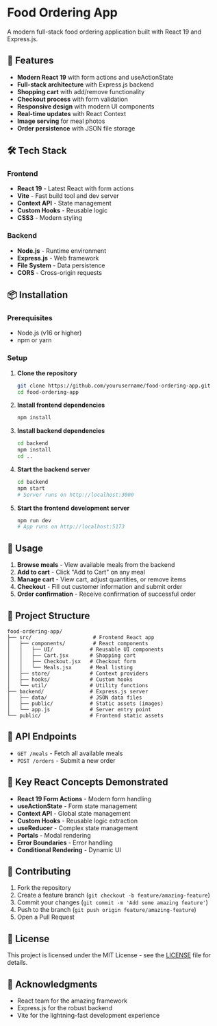 # Food Ordering App

A modern full-stack food ordering application built with React 19 and Express.js.

## 🚀 Features

- **Modern React 19** with form actions and useActionState
- **Full-stack architecture** with Express.js backend
- **Shopping cart** with add/remove functionality
- **Checkout process** with form validation
- **Responsive design** with modern UI components
- **Real-time updates** with React Context
- **Image serving** for meal photos
- **Order persistence** with JSON file storage

## 🛠️ Tech Stack

### Frontend
- **React 19** - Latest React with form actions
- **Vite** - Fast build tool and dev server
- **Context API** - State management
- **Custom Hooks** - Reusable logic
- **CSS3** - Modern styling

### Backend
- **Node.js** - Runtime environment
- **Express.js** - Web framework
- **File System** - Data persistence
- **CORS** - Cross-origin requests

## 📦 Installation

### Prerequisites
- Node.js (v16 or higher)
- npm or yarn

### Setup

1. **Clone the repository**
   ```bash
   git clone https://github.com/yourusername/food-ordering-app.git
   cd food-ordering-app
   ```

2. **Install frontend dependencies**
   ```bash
   npm install
   ```

3. **Install backend dependencies**
   ```bash
   cd backend
   npm install
   cd ..
   ```

4. **Start the backend server**
   ```bash
   cd backend
   npm start
   # Server runs on http://localhost:3000
   ```

5. **Start the frontend development server**
   ```bash
   npm run dev
   # App runs on http://localhost:5173
   ```

## 🎯 Usage

1. **Browse meals** - View available meals from the backend
2. **Add to cart** - Click "Add to Cart" on any meal
3. **Manage cart** - View cart, adjust quantities, or remove items
4. **Checkout** - Fill out customer information and submit order
5. **Order confirmation** - Receive confirmation of successful order

## 📁 Project Structure

```
food-ordering-app/
├── src/                    # Frontend React app
│   ├── components/         # React components
│   │   ├── UI/            # Reusable UI components
│   │   ├── Cart.jsx       # Shopping cart
│   │   ├── Checkout.jsx   # Checkout form
│   │   └── Meals.jsx      # Meal listing
│   ├── store/             # Context providers
│   ├── hooks/             # Custom hooks
│   └── util/              # Utility functions
├── backend/               # Express.js server
│   ├── data/              # JSON data files
│   ├── public/            # Static assets (images)
│   └── app.js             # Server entry point
└── public/                # Frontend static assets
```

## 🔧 API Endpoints

- `GET /meals` - Fetch all available meals
- `POST /orders` - Submit a new order

## 🎨 Key React Concepts Demonstrated

- **React 19 Form Actions** - Modern form handling
- **useActionState** - Form state management
- **Context API** - Global state management
- **Custom Hooks** - Reusable logic extraction
- **useReducer** - Complex state management
- **Portals** - Modal rendering
- **Error Boundaries** - Error handling
- **Conditional Rendering** - Dynamic UI

## 🤝 Contributing

1. Fork the repository
2. Create a feature branch (`git checkout -b feature/amazing-feature`)
3. Commit your changes (`git commit -m 'Add some amazing feature'`)
4. Push to the branch (`git push origin feature/amazing-feature`)
5. Open a Pull Request

## 📄 License

This project is licensed under the MIT License - see the [LICENSE](LICENSE) file for details.

## 🙏 Acknowledgments

- React team for the amazing framework
- Express.js for the robust backend
- Vite for the lightning-fast development experience
